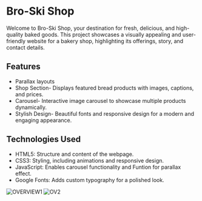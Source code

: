 # Bro-Ski Shop

Welcome to Bro-Ski Shop, your destination for fresh, delicious, and high-quality baked goods. This project showcases a visually appealing and user-friendly website for a bakery shop, highlighting its offerings, story, and contact details.

## Features

- Parallax layouts
- Shop Section- Displays featured bread products with images, captions, and prices.
- Carousel- Interactive image carousel to showcase multiple products dynamically.
- Stylish Design- Beautiful fonts and responsive design for a modern and engaging appearance.

## Technologies Used

- HTML5: Structure and content of the webpage.
- CSS3: Styling, including animations and responsive design.
- JavaScript: Enables carousel functionality and Funtion for parallax effect.
- Google Fonts: Adds custom typography for a polished look.

![OVERVIEW1](https://github.com/user-attachments/assets/8a85e96d-b338-4645-9254-4620e0284e52)
![OV2](https://github.com/user-attachments/assets/9c626b44-d6ce-4dac-b48b-0c1f781252d9)
